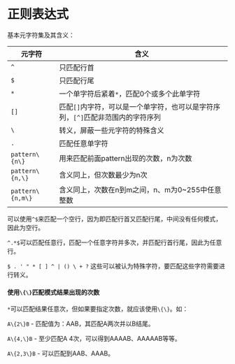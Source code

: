 # 正则表达式

基本元字符集及其含义：

| 元字符           | 含义                                                         |
| ---------------- | ------------------------------------------------------------ |
| `^`              | 只匹配行首                                                   |
| `$`              | 只匹配行尾                                                   |
| `*`              | 一个单字符后紧着`*`，匹配0个或多个此单字符                   |
| `[]`             | 匹配`[]`内字符，可以是一个单字符，也可以是字符序列，`[^]`匹配非范围内的字符序列 |
| `\`              | 转义，屏蔽一些元字符的特殊含义                               |
| `.`              | 匹配任意单字符                                               |
| `pattern\{n\}`   | 用来匹配前面pattern出现的次数，n为次数                       |
| `pattern\{n,\}`  | 含义同上，但次数最少为n次                                    |
| `pattern\{n,m\}` | 含义同上，次数在n到m之间，n、m为0~255中任意整数              |

可以使用`^$`来匹配一个空行，因为即匹配行首又匹配行尾，中间没有任何模式，因此为空行。

`^.*$`可以匹配任意行，匹配一个任意字符并多次，并匹配行首行尾，因此为任意行。

`$ . ' " * [ ] ^ | () \ + ?` 这些可以被认为特殊字符，要匹配这些字符需要进行转义。



#### 使用`\{\}`匹配模式结果出现的次数

`*`可以匹配结果任意次，但如果要指定次数，就应该使用`\{\}`。如：

`A\{2\}B` - 匹配值为：AAB，其匹配A两次并以B结尾。

`A\{4,\}B` - 至少匹配A 4次，可以得到AAAAB、AAAAAB等等。

`A\{2,3\}B` - 可以匹配到AAB、AAAB。